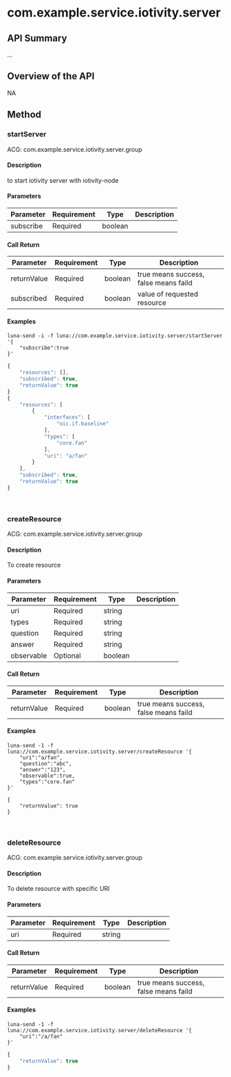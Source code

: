 # com.example.service.iotivity.server

## API Summary
...

## Overview of the API
NA

## Method

### startServer
ACG: com.example.service.iotivity.server.group

#### Description  
to start iotivity server with iotivity-node

#### Parameters  
|Parameter   |Requirement |Type       | Description|
|------------|------------|-----------|------------|
|subscribe   |Required    |boolean    |

#### Call Return  
|Parameter         |Requirement    |Type   | Description|
|------------------|---------------|-------|------------|
|returnValue       |Required       |boolean| true means success, false means faild|
|subscribed        |Required       |boolean| value of requested resource|


#### Examples    
```
luna-send -i -f luna://com.example.service.iotivity.server/startServer '{
    "subscribe":true
}'
```
```javascript
{
    "resources": [],
    "subscribed": true,
    "returnValue": true
}
{
    "resources": [
        {
            "interfaces": [
                "oic.if.baseline"
            ],
            "types": [
                "core.fan"
            ],
            "uri": "a/fan"
        }
    ],
    "subscribed": true,
    "returnValue": true
}
```
<br/>

### createResource  
ACG: com.example.service.iotivity.server.group

#### Description    
To create resource

#### Parameters  
|Parameter   |Requirement    |Type   | Description|
|------------|---------------|-------|------------|
|uri         |Required       |string |
|types       |Required       |string |
|question    |Required       |string |
|answer      |Required       |string |
|observable  |Optional       |boolean|

#### Call Return  
|Parameter         |Requirement    |Type   | Description|
|------------------|---------------|-------|------------|
|returnValue       |Required       |boolean| true means success, false means faild


#### Examples
```
luna-send -1 -f luna://com.example.service.iotivity.server/createResource '{
    "uri":"a/fan",
    "question":"abc",
    "answer":"123",
    "observable":true,
    "types":"core.fan"
}'
```
```
{
    "returnValue": true
}
```
<br/>

### deleteResource  
ACG: com.example.service.iotivity.server.group

#### Description  
To delete resource with specific URI

#### Parameters  
|Parameter   |Requirement    |Type   | Description|
|------------|---------------|-------|------------|
|uri         |Required       |string |

#### Call Return 
|Parameter         |Requirement    |Type   | Description|
|------------------|---------------|-------|------------|
|returnValue       |Required       |boolean| true means success, false means faild|

#### Examples  
```
luna-send -1 -f luna://com.example.service.iotivity.server/deleteResource '{
    "uri":"/a/fan"
}'
```

```javascript
{
    "returnValue": true
}
```